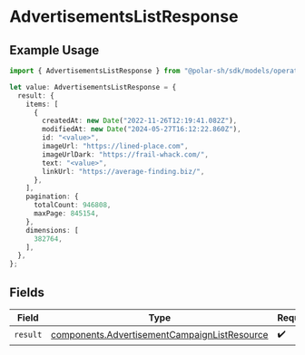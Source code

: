 # AdvertisementsListResponse

## Example Usage

```typescript
import { AdvertisementsListResponse } from "@polar-sh/sdk/models/operations";

let value: AdvertisementsListResponse = {
  result: {
    items: [
      {
        createdAt: new Date("2022-11-26T12:19:41.082Z"),
        modifiedAt: new Date("2024-05-27T16:12:22.860Z"),
        id: "<value>",
        imageUrl: "https://lined-place.com",
        imageUrlDark: "https://frail-whack.com/",
        text: "<value>",
        linkUrl: "https://average-finding.biz/",
      },
    ],
    pagination: {
      totalCount: 946808,
      maxPage: 845154,
    },
    dimensions: [
      382764,
    ],
  },
};
```

## Fields

| Field                                                                                                        | Type                                                                                                         | Required                                                                                                     | Description                                                                                                  |
| ------------------------------------------------------------------------------------------------------------ | ------------------------------------------------------------------------------------------------------------ | ------------------------------------------------------------------------------------------------------------ | ------------------------------------------------------------------------------------------------------------ |
| `result`                                                                                                     | [components.AdvertisementCampaignListResource](../../models/components/advertisementcampaignlistresource.md) | :heavy_check_mark:                                                                                           | N/A                                                                                                          |